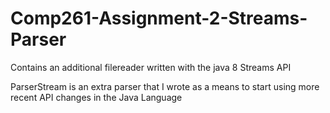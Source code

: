 # Comp261-Assignment-2-Streams-Parser
Contains an additional filereader written with the java 8 Streams API

ParserStream is an extra parser that I wrote as a means to start using more recent 
API changes in the Java Language
